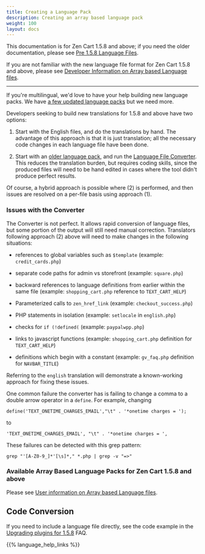 ```yaml
---
title: Creating a Language Pack 
description: Creating an array based language pack
weight: 100 
layout: docs
---
```


This documentation is for Zen Cart 1.5.8 and above; if you need the older documentation, please see [Pre 1.5.8 Language Files](/dev/languages/pre_158/).

If you are not familiar with the new language file format for Zen Cart 1.5.8 and above, please see [Developer Information on Array based Language files](/dev/languages/158_language_files/). 

<hr>

If you're multilingual, we'd love to have your help building new language packs.  We have [a few updated language packs](/user/languages/updated_language_packs/) but we need more. 

Developers seeking to build new translations for 1.5.8 and above have two options: 

1. Start with the English files, and do the translations by hand.  The advantage of this approach is that it is just translation; all the necessary code changes in each language file have been done. 

2. Start with an [older language pack](https://www.zen-cart.com/downloads.php?do=cat&id=6), and run the [Language File Converter](https://github.com/torvista/Zen_Cart-Language_File_Converter). This reduces the translation burden, but requires coding skills, since the produced files will need to be hand edited in cases where the tool didn't produce perfect results. 

Of course, a hybrid approach is possible where (2) is performed, and then issues are resolved on a per-file basis using approach (1). 

### Issues with the Converter 

The Converter is not perfect.  It allows rapid conversion of language files, but some portion of the output will still need manual correction.  Translators following approach (2) above will need to make changes in the following situations: 

- references to global variables such as `$template` (example: `credit_cards.php`) 

- separate code paths for admin vs storefront (example: `square.php`)

- backward references to language definitions from earlier within the same file (example: `shopping_cart.php` reference to `TEXT_CART_HELP`)

- Parameterized calls to `zen_href_link` (example: `checkout_success.php`)

- PHP statements in isolation (example: `setlocale` in `english.php`)

- checks for `if (!defined(` (example: `paypalwpp.php`)

- links to javascript functions (example: `shopping_cart.php` definition for `TEXT_CART_HELP`)

- definitions which begin with a constant (example: `gv_faq.php` definition for `NAVBAR_TITLE`)
 
Referring to the `english` translation will demonstrate a known-working approach for fixing these issues. 

One common failure the converter has is failing to change a comma to a double arrow operator in a `define`.  For example, changing 

`define('TEXT_ONETIME_CHARGES_EMAIL',"\t" . '*onetime charges = ');`

to 

`'TEXT_ONETIME_CHARGES_EMAIL', "\t" . '*onetime charges = ',`

These failures can be detected with this grep pattern: 

```
grep "'[A-Z0-9_]*'[\s]*," *.php | grep -v "=>"
```

### Available Array Based Language Packs for Zen Cart 1.5.8 and above

Please see [User information on Array based Language files](/user/languages/158_language_files/). 

## Code Conversion 

If you need to include a language file directly, see the code example in the [Upgrading plugins for 1.5.8](/dev/plugins/upgrading_to_158/#array-based-language-files) FAQ.

{{% language_help_links %}}
